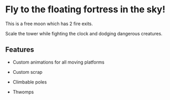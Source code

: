 # Fly to the floating fortress in the sky!

This is a free moon which has 2 fire exits.

Scale the tower while fighting the clock and dodging dangerous creatures. 

## Features

- Custom animations for all moving platforms

- Custom scrap

- Climbable poles

- Thwomps